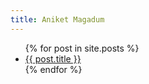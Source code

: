 ```yaml
---
title: Aniket Magadum
---
```


<div>
  <ul>
  {% for post in site.posts %}
    <li>
      <a href="{{ post.url }}">{{ post.title }}</a>
    </li>
  {% endfor %}
</ul>
</div>
